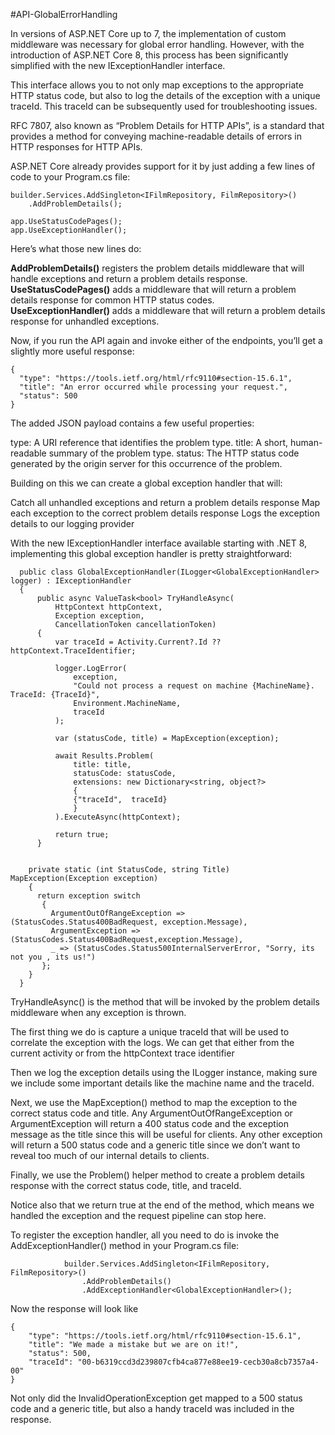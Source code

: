 #API-GlobalErrorHandling

In versions of ASP.NET Core up to 7, the implementation of custom middleware was necessary for global error handling. 
However, with the introduction of ASP.NET Core 8, this process has been significantly simplified with the new IExceptionHandler interface.

This interface allows you to not only map exceptions to the appropriate HTTP status code, but also to log the details of the exception with a unique traceId. 
This traceId can be subsequently used for troubleshooting issues.


RFC 7807, also known as “Problem Details for HTTP APIs”, is a standard that provides a method for conveying machine-readable details of errors in HTTP responses for HTTP APIs.

 ASP.NET Core already provides support for it by just adding a few lines of code to your Program.cs file:
 
```
builder.Services.AddSingleton<IFilmRepository, FilmRepository>()
    .AddProblemDetails();

app.UseStatusCodePages();
app.UseExceptionHandler();

```

Here’s what those new lines do:

**AddProblemDetails()** registers the problem details middleware that will handle exceptions and return a problem details response.
<br/>
**UseStatusCodePages()** adds a middleware that will return a problem details response for common HTTP status codes.
<br/>
**UseExceptionHandler()** adds a middleware that will return a problem details response for unhandled exceptions.
<br/>


Now, if you run the API again and invoke either of the endpoints, you’ll get a slightly more useful response:

```
{
  "type": "https://tools.ietf.org/html/rfc9110#section-15.6.1",
  "title": "An error occurred while processing your request.",
  "status": 500
}
```

The added JSON payload contains a few useful properties:

type: A URI reference that identifies the problem type.
title: A short, human-readable summary of the problem type.
status: The HTTP status code generated by the origin server for this occurrence of the problem.


Building on this we can create a global exception handler that will:

Catch all unhandled exceptions and return a problem details response
Map each exception to the correct problem details response
Logs the exception details to our logging provider

With the new IExceptionHandler interface available starting with .NET 8, implementing this global exception handler is pretty straightforward:


```
  public class GlobalExceptionHandler(ILogger<GlobalExceptionHandler> logger) : IExceptionHandler
  {
      public async ValueTask<bool> TryHandleAsync(
          HttpContext httpContext,
          Exception exception,
          CancellationToken cancellationToken)
      {
          var traceId = Activity.Current?.Id ?? httpContext.TraceIdentifier;

          logger.LogError(
              exception,
              "Could not process a request on machine {MachineName}. TraceId: {TraceId}",
              Environment.MachineName,
              traceId
          );

          var (statusCode, title) = MapException(exception);

          await Results.Problem(
              title: title,
              statusCode: statusCode,
              extensions: new Dictionary<string, object?>
              {
              {"traceId",  traceId}
              }
          ).ExecuteAsync(httpContext);

          return true;
      }


    private static (int StatusCode, string Title) MapException(Exception exception)
    {
      return exception switch
       {
         ArgumentOutOfRangeException => (StatusCodes.Status400BadRequest, exception.Message),
         ArgumentException => (StatusCodes.Status400BadRequest,exception.Message),
         _ => (StatusCodes.Status500InternalServerError, "Sorry, its not you , its us!")
       };
    }
  }

```


TryHandleAsync() is the method that will be invoked by the problem details middleware when any exception is thrown.

The first thing we do is capture a unique traceId that will be used to correlate the exception with the logs. We can get that either from the current activity or from the httpContext trace identifier

Then we log the exception details using the ILogger instance, making sure we include some important details like the machine name and the traceId.

Next, we use the MapException() method to map the exception to the correct status code and title.
Any ArgumentOutOfRangeException or ArgumentException will return a 400 status code and the exception message as the title since this will be useful for clients.
Any other exception will return a 500 status code and a generic title since we don’t want to reveal too much of our internal details to clients.

Finally, we use the Problem() helper method to create a problem details response with the correct status code, title, and traceId.

Notice also that we return true at the end of the method, which means we handled the exception and the request pipeline can stop here.


To register the exception handler, all you need to do is invoke the AddExceptionHandler() method in your Program.cs file:

```
            builder.Services.AddSingleton<IFilmRepository, FilmRepository>()
                .AddProblemDetails()
                .AddExceptionHandler<GlobalExceptionHandler>();
```

Now the response will look like 

```
{
	"type": "https://tools.ietf.org/html/rfc9110#section-15.6.1",
	"title": "We made a mistake but we are on it!",
	"status": 500,
	"traceId": "00-b6319ccd3d239807cfb4ca877e88ee19-cecb30a8cb7357a4-00"
}
```

Not only did the InvalidOperationException get mapped to a 500 status code and a generic title, but also a handy traceId was included in the response.
